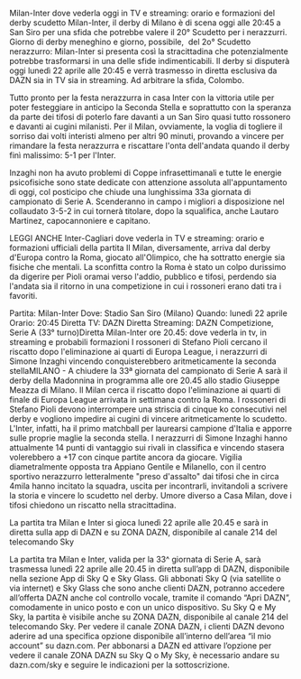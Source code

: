 Milan-Inter dove vederla oggi in TV e streaming: orario e formazioni del derby scudetto
Milan-Inter, il derby di Milano è di scena oggi alle 20:45 a San Siro per una sfida che potrebbe valere il 20° Scudetto per i nerazzurri.
Giorno di derby meneghino e giorno, possibile,  del 2o° Scudetto nerazzurro: Milan-Inter si presenta così la stracittadina che potenzialmente potrebbe trasformarsi in una delle sfide indimenticabili. Il derby si disputerà oggi lunedì 22 aprile alle 20:45 e verrà trasmesso in diretta esclusiva da DAZN sia in TV sia in streaming. Ad arbitrare la sfida, Colombo.

Tutto pronto per la festa nerazzurra in casa Inter con la vittoria utile per poter festeggiare in anticipo la Seconda Stella e soprattutto con la speranza da parte dei tifosi di poterlo fare davanti a un San Siro quasi tutto rossonero e davanti ai cugini milanisti. Per il Milan, ovviamente, la voglia di togliere il sorriso dai volti interisti almeno per altri 90 minuti, provando a vincere per rimandare la festa nerazzurra e riscattare l'onta dell'andata quando il derby finì malissimo: 5-1 per l'Inter.

Inzaghi non ha avuto problemi di Coppe infrasettimanali e tutte le energie psicofisiche sono state dedicate con attenzione assoluta all'appuntamento di oggi, col posticipo che chiude una lunghissima 33a giornata di campionato di Serie A. Scenderanno in campo i migliori a disposizione nel collaudato 3-5-2 in cui tornerà titolare, dopo la squalifica, anche Lautaro Martinez, capocannoniere e capitano.

LEGGI ANCHE
Inter-Cagliari dove vederla in TV e streaming: orario e formazioni ufficiali della partita
Il Milan, diversamente, arriva dal derby d'Europa contro la Roma, giocato all'Olimpico, che ha sottratto energie sia fisiche che mentali. La sconfitta contro la Roma è stato un colpo durissimo da digerire per Pioli oramai verso l'addio, pubblico e tifosi, perdendo sia l'andata sia il ritorno in una competizione in cui i rossoneri erano dati tra i favoriti.

Partita: Milan-Inter
Dove: Stadio San Siro (Milano)
Quando: lunedì 22 aprile
Orario: 20:45
Diretta TV: DAZN
Diretta Streaming: DAZN
Competizione, Serie A (33° turno)Diretta Milan-Inter ore 20.45: dove vederla in tv, in streaming e probabili formazioni
I rossoneri di Stefano Pioli cercano il riscatto dopo l'eliminazione ai quarti di Europa League, i nerazzurri di Simone Inzaghi vincendo conquisterebbero aritmeticamente la seconda stellaMILANO - A chiudere la 33ª giornata del campionato di Serie A sarà il derby della Madonnina in programma alle ore 20.45 allo stadio Giuseppe Meazza di Milano. Il Milan cerca il riscatto dopo l'eliminazione ai quarti di finale di Europa League arrivata in settimana contro la Roma. I rossoneri di Stefano Pioli devono interrompere una striscia di cinque ko consecutivi nel derby e vogliono impedire ai cugini di vincere aritmeticamente lo scudetto. L'Inter, infatti, ha il primo matchball per laurearsi campione d'Italia e apporre sulle proprie maglie la seconda stella. I nerazzurri di Simone Inzaghi hanno attualmente 14 punti di vantaggio sui rivali in classifica e vincendo stasera volerebbero a +17 con cinque partite ancora da giocare. Vigilia diametralmente opposta tra Appiano Gentile e Milanello, con il centro sportivo nerazzurro letteralmente "preso d'assalto" dai tifosi che in circa 4mila hanno incitato la squadra, uscita per incontrarli, invitandoli a scrivere la storia e vincere lo scudetto nel derby. Umore diverso a Casa Milan, dove i tifosi chiedono un riscatto nella stracittadina. 

La partita tra Milan e Inter si gioca lunedì 22 aprile alle 20.45 e sarà in diretta sulla app di DAZN e su ZONA DAZN, disponibile al canale 214 del telecomando Sky

La partita tra Milan e Inter, valida per la 33^ giornata di Serie A, sarà trasmessa lunedì 22 aprile alle 20.45 in diretta sull’app di DAZN, disponibile nella sezione App di Sky Q e Sky Glass. Gli abbonati Sky Q (via satellite o via internet) e Sky Glass che sono anche clienti DAZN, potranno accedere all’offerta DAZN anche col controllo vocale, tramite il comando “Apri DAZN”, comodamente in unico posto e con un unico dispositivo. Su Sky Q e My Sky, la partita è visibile anche su ZONA DAZN, disponibile al canale 214 del telecomando Sky. Per vedere il canale ZONA DAZN, i clienti DAZN devono aderire ad una specifica opzione disponibile all’interno dell’area “il mio account” su dazn.com. Per abbonarsi a DAZN ed attivare l’opzione per vedere il canale ZONA DAZN su Sky Q o My Sky, è necessario andare su dazn.com/sky e seguire le indicazioni per la sottoscrizione.
